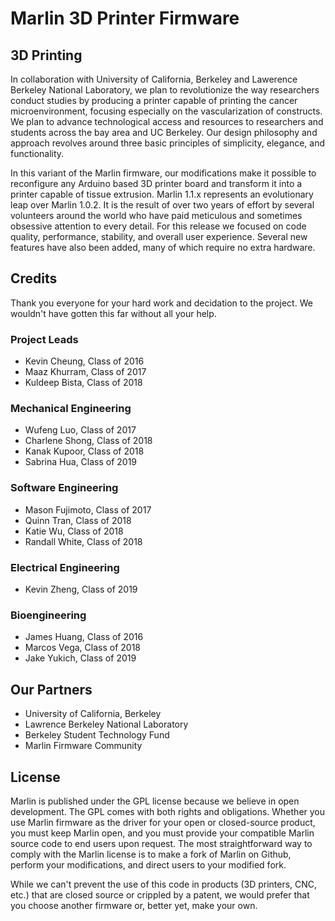 # Marlin 3D Printer Firmware 

## 3D Printing 
In collaboration with University of California, Berkeley and Lawerence Berkeley National Laboratory, we plan to revolutionize the way researchers conduct studies by producing a printer capable of printing the cancer microenvironment, focusing especially on the vascularization of constructs. We plan to advance technological access and resources to researchers and students across the bay area and UC Berkeley. Our design philosophy and approach revolves around three basic principles of simplicity, elegance, and functionality.

In this variant of the Marlin firmware, our modifications make it possible to reconfigure any Arduino based 3D printer board and transform it into a printer capable of tissue extrusion. Marlin 1.1.x represents an evolutionary leap over Marlin 1.0.2. It is the result of over two years of effort by several volunteers around the world who have paid meticulous and sometimes obsessive attention to every detail. For this release we focused on code quality, performance, stability, and overall user experience. Several new features have also been added, many of which require no extra hardware.

## Credits
Thank you everyone for your hard work and decidation to the project. We wouldn't have gotten this far without all your help.

### Project Leads
 - Kevin Cheung, Class of 2016
 - Maaz Khurram, Class of 2017
 - Kuldeep Bista, Class of 2018

### Mechanical Engineering
 - Wufeng Luo, Class of 2017
 - Charlene Shong, Class of 2018
 - Kanak Kupoor, Class of 2018
 - Sabrina Hua, Class of 2019

### Software Engineering
 - Mason Fujimoto, Class of 2017
 - Quinn Tran, Class of 2018
 - Katie Wu, Class of 2018
 - Randall White, Class of 2018

### Electrical Engineering
 - Kevin Zheng, Class of 2019

### Bioengineering
 - James Huang, Class of 2016
 - Marcos Vega, Class of 2018
 - Jake Yukich, Class of 2019

## Our Partners
 - University of California, Berkeley
 - Lawrence Berkeley National Laboratory
 - Berkeley Student Technology Fund
 - Marlin Firmware Community

## License
Marlin is published under the GPL license because we believe in open development. The GPL comes with both rights and obligations. Whether you use Marlin firmware as the driver for your open or closed-source product, you must keep Marlin open, and you must provide your compatible Marlin source code to end users upon request. The most straightforward way to comply with the Marlin license is to make a fork of Marlin on Github, perform your modifications, and direct users to your modified fork.

While we can't prevent the use of this code in products (3D printers, CNC, etc.) that are closed source or crippled by a patent, we would prefer that you choose another firmware or, better yet, make your own.
